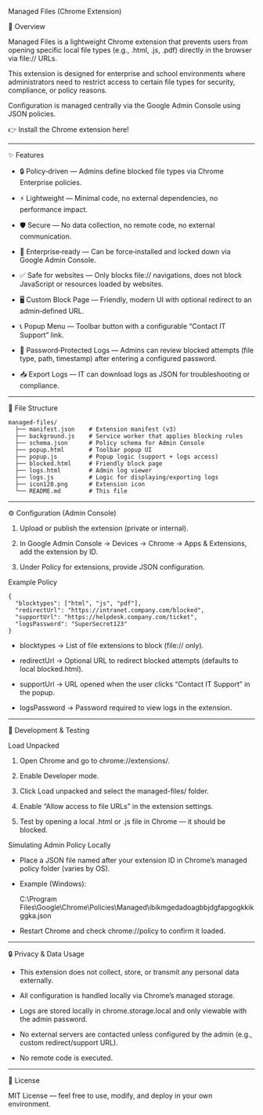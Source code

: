 Managed Files (Chrome Extension)

📌 Overview


Managed Files is a lightweight Chrome extension that prevents users from opening specific local file types (e.g., .html, .js, .pdf) directly in the browser via file:// URLs.

This extension is designed for enterprise and school environments where administrators need to restrict access to certain file types for security, compliance, or policy reasons.

Configuration is managed centrally via the Google Admin Console using JSON policies.

👉 Install the Chrome extension here!


---

✨ Features

- 🔒 Policy‑driven — Admins define blocked file types via Chrome Enterprise policies.

- ⚡ Lightweight — Minimal code, no external dependencies, no performance impact.

- 🛡️ Secure — No data collection, no remote code, no external communication.

- 🏫 Enterprise‑ready — Can be force‑installed and locked down via Google Admin Console.

- ✅ Safe for websites — Only blocks file:// navigations, does not block JavaScript or resources loaded by websites.

- 🖥️ Custom Block Page — Friendly, modern UI with optional redirect to an admin‑defined URL.

- 📞 Popup Menu — Toolbar button with a configurable “Contact IT Support” link.

- 📑 Password‑Protected Logs — Admins can review blocked attempts (file type, path, timestamp) after entering a configured password.

- 📥 Export Logs — IT can download logs as JSON for troubleshooting or compliance.


---

📂 File Structure

	managed-files/
	  ├── manifest.json    # Extension manifest (v3)
	  ├── background.js    # Service worker that applies blocking rules
	  ├── schema.json      # Policy schema for Admin Console
	  ├── popup.html       # Toolbar popup UI
	  ├── popup.js         # Popup logic (support + logs access)
	  ├── blocked.html     # Friendly block page
	  ├── logs.html        # Admin log viewer
	  ├── logs.js          # Logic for displaying/exporting logs
	  ├── icon128.png      # Extension icon
	  └── README.md        # This file


---

⚙️ Configuration (Admin Console)

1. Upload or publish the extension (private or internal).

2. In Google Admin Console → Devices → Chrome → Apps & Extensions, add the extension by ID.

3. Under Policy for extensions, provide JSON configuration.

Example Policy

	{
	  "blocktypes": ["html", "js", "pdf"],
	  "redirectUrl": "https://intranet.company.com/blocked",
	  "supportUrl": "https://helpdesk.company.com/ticket",
	  "logsPassword": "SuperSecret123"
	}


- blocktypes → List of file extensions to block (file:// only).

- redirectUrl → Optional URL to redirect blocked attempts (defaults to local blocked.html).

- supportUrl → URL opened when the user clicks “Contact IT Support” in the popup.

- logsPassword → Password required to view logs in the extension.


---

🔧 Development & Testing

Load Unpacked

1. Open Chrome and go to chrome://extensions/.

2. Enable Developer mode.

3. Click Load unpacked and select the managed-files/ folder.

4. Enable “Allow access to file URLs” in the extension settings.

5. Test by opening a local .html or .js file in Chrome — it should be blocked.

Simulating Admin Policy Locally

- Place a JSON file named after your extension ID in Chrome’s managed policy folder (varies by OS).

- Example (Windows):

	C:\Program Files\Google\Chrome\Policies\Managed\ibikmgedadoagbbjdgfapgogkkikggka.json



- Restart Chrome and check chrome://policy to confirm it loaded.


---

🔒 Privacy & Data Usage

- This extension does not collect, store, or transmit any personal data externally.

- All configuration is handled locally via Chrome’s managed storage.

- Logs are stored locally in chrome.storage.local and only viewable with the admin password.

- No external servers are contacted unless configured by the admin (e.g., custom redirect/support URL).

- No remote code is executed.


---

📜 License


MIT License — feel free to use, modify, and deploy in your own environment.
